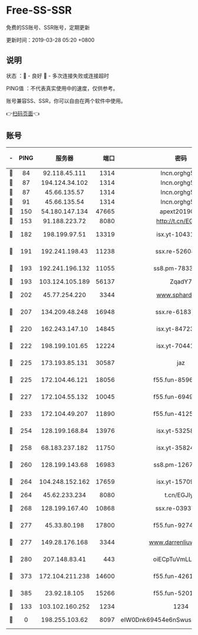 # Free-SS-SSR

免费的SS账号、SSR账号，定期更新

更新时间：2019-03-28 05:20 +0800

## 说明

状态     ：🙂 - 良好 🙁 - 多次连接失败或连接超时

PING值   ：不代表真实使用中的速度，仅供参考。

账号兼容SS、SSR，你可以自由在两个软件中使用。

👉[扫码页面](https://liesauer.github.io/Free-SS-SSR/)👈

## 账号

|-|PING|服务器|端口|密码|加密方式|区域|
|:----:|:----:|:-----:|-----:|:----:|:----:|:----:|
|🙂|84|92.118.45.111|1314|lncn.orghg5k8|rc4|GR|
|🙂|87|194.124.34.102|1314|lncn.orghg5k8|rc4|JP|
|🙂|87|45.66.135.57|1314|lncn.orghg5k8|rc4|US|
|🙂|91|45.66.135.54|1314|lncn.orghg5k8|rc4|US|
|🙂|150|54.180.147.134|47665|apext2019001|chacha20|KR|
|🙂|153|91.188.223.72|8080|http://t.cn/EGJIyrl|rc4-md5|RU|
|🙂|182|198.199.97.51|13319|isx.yt-10431329|aes-256-cfb|US|
|🙂|191|192.241.198.43|11238|ssx.re-52608805|aes-256-cfb|US|
|🙂|193|192.241.196.132|11055|ss8.pm-78330717|aes-256-cfb|US|
|🙂|193|103.124.105.189|56137|ZqadY7|chacha20|US|
|🙂|202|45.77.254.220|3344|www.sphard.com|aes-256-cfb|SG|
|🙂|207|134.209.48.248|16948|ssx.re-61837260|aes-256-cfb|US|
|🙂|220|162.243.147.10|14845|isx.yt-84723634|aes-256-cfb|US|
|🙂|222|198.199.101.65|12224|isx.yt-70441446|aes-256-cfb|US|
|🙂|225|173.193.85.131|30587|jaz|aes-256-cfb|US|
|🙂|225|172.104.46.121|18056|f55.fun-85969675|aes-256-cfb|SG|
|🙂|227|172.104.55.132|10045|f55.fun-69498870|aes-256-cfb|SG|
|🙂|233|172.104.49.207|11890|f55.fun-41253469|aes-256-cfb|SG|
|🙂|254|128.199.168.84|13976|isx.yt-53258046|aes-256-cfb|SG|
|🙂|258|68.183.237.182|11750|isx.yt-35824578|aes-256-cfb|SG|
|🙂|260|128.199.143.68|16983|ss8.pm-12678222|aes-256-cfb|SG|
|🙂|264|104.248.152.162|17659|isx.yt-15709717|aes-256-cfb|SG|
|🙂|264|45.62.233.234|8080|t.cn/EGJIyrl|rc4-md5|CA|
|🙂|268|128.199.167.40|10868|ssx.re-03937502|aes-256-cfb|SG|
|🙂|277|45.33.80.198|17800|f55.fun-92740670|aes-256-cfb|US|
|🙂|277|149.28.176.168|3344|www.darrenliuwei.com|aes-256-cfb|AU|
|🙂|280|207.148.83.41|443|oiECpTuVmLLxk4Ts|aes-256-cfb|AU|
|🙂|373|172.104.211.238|14600|f55.fun-42619304|aes-256-cfb|US|
|🙂|385|23.92.18.105|15266|f55.fun-52019273|aes-256-cfb|US|
|🙂|133|103.102.160.252|1234|1234|rc4-md5|JP|
|🙁|0|198.255.103.62|8097|eIW0Dnk69454e6nSwuspv9DmS201tQ0D|aes-256-cfb|US|
